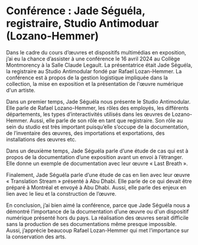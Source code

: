 # Conférence : Jade Séguéla, registraire, Studio Antimoduar (Lozano-Hemmer)
Dans le cadre du cours d’œuvres et dispositifs multimédias en exposition, j’ai eu la chance d’assister à une conférence le 16 avril 2024 au Collège Montmorency à la Salle Claude Legault. La présentatrice était Jade Séguéla, la registraire au Studio Antimodular fondé par Rafael Lozan-Hemmer. La conférence est à propos de la gestion logistique impliquée dans la collection, la mise en exposition et la présentation de l'œuvre numérique d'un artiste.


Dans un premier temps, Jade Séguéla nous présente le Studio Antimodular. Elle parle de Rafael Lozano-Hemmer, les rôles des employés, les différents départements, les types d’interactivités utilisés dans les œuvres de Lozano-Hemmer. Aussi, elle parle de son rôle en tant que registraire. Son rôle au sein du studio est très important puisqu’elle s’occupe de la documentation, de l’inventaire des œuvres, des importations et exportations, des installations des œuvres etc.

Dans un deuxième temps, Jade Séguéla parle d’une étude de cas qui est à propos de la documentation d’une exposition avant un envoi à l’étranger. Elle donne un exemple de documentation avec leur œuvre « Last Breath ».
 
Finalement, Jade Séguéla parle d’une étude de cas en lien avec leur œuvre « Translation Stream » présenté à Abu Dhabi. Elle parle de ce qui devait être préparé à Montréal et envoyé à Abu Dhabi. Aussi, elle parle des enjeux en lien avec le lieu et la construction de l’œuvre.


En conclusion, j’ai bien aimé la conférence, parce que Jade Séguéla nous a démontré l’importance de la documentation d’une œuvre ou d'un dispositif numérique présenté hors du pays. La réalisation des œuvres serait difficile sans la production de ses documentations même presque impossible. Aussi, j’apprécie beaucoup Rafael Lozan-Hemmer qui met l’importance sur la conservation des arts.

